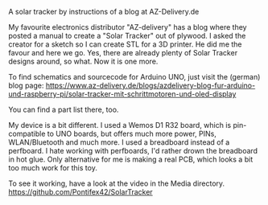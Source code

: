 A solar tracker by instructions of a blog at AZ-Delivery.de

My favourite electronics distributor "AZ-delivery" has a blog where they posted a manual to create a "Solar Tracker" out of plywood. I asked the creator for a sketch so I can create STL for a 3D printer. He did me the favour and here we go. Yes, there are already plenty of Solar Tracker designs around, so what. Now it is one more.

To find schematics and sourcecode for Arduino UNO, just visit the (german) blog page: https://www.az-delivery.de/blogs/azdelivery-blog-fur-arduino-und-raspberry-pi/solar-tracker-mit-schrittmotoren-und-oled-display

You can find a part list there, too.

My device is a bit different. I used a Wemos D1 R32 board, which is pin-compatible to UNO boards, but offers much more power, PINs, WLAN/Bluetooth and much more. I used a breadboard instead of a perfboard. I hate working with perfboards, I'd rather drown the breadboard in hot glue. Only alternative for me is making a real PCB, which looks a bit too much work for this toy.

To see it working, have a look at the video in the Media directory. https://github.com/Pontifex42/SolarTracker
